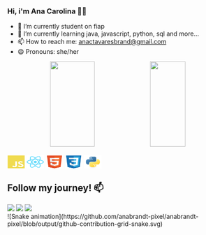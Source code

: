 ### Hi, i'm Ana Carolina 👋🏿

- 🔭 I’m currently student on fiap
- 🌱 I’m currently learning java, javascript, python, sql and more...
- 📫 How to reach me: anactavaresbrand@gmail.com
- 😄 Pronouns: she/her

<div align="center">
   <img width="45%" height="195px" src="https://github-readme-stats.vercel.app/api?username=anabrandt&show_icons=true&theme=synthwave&PAT_1">
   <img width="40.0%" height="195px" src="https://github-readme-stats.vercel.app/api/top-langs/?username=anabrandt&hide_progress=true&theme=synthwave&PAT_1">
</div>


<div style="display: inline_block"><br>
  <img align="center" alt="ana-Js" height="30" width="40" src="https://raw.githubusercontent.com/devicons/devicon/master/icons/javascript/javascript-plain.svg">
  <img align="center" alt="ana-React" height="30" width="40" src="https://raw.githubusercontent.com/devicons/devicon/master/icons/react/react-original.svg">
  <img align="center" alt="ana-HTML" height="30" width="40" src="https://raw.githubusercontent.com/devicons/devicon/master/icons/html5/html5-original.svg">
  <img align="center" alt="ana-CSS" height="30" width="40" src="https://raw.githubusercontent.com/devicons/devicon/master/icons/css3/css3-original.svg">
  <img align="center" alt="ana-Python" height="30" width="40" src="https://raw.githubusercontent.com/devicons/devicon/master/icons/python/python-original.svg">
</div>

## Follow my journey! 📫

<div> 
  <a href="https://instagram.com/anacarolinatvr" target="_blank"><img src="https://img.shields.io/badge/-Instagram-%23E4405F?style=for-the-badge&logo=instagram&logoColor=white" target="_blank"></a>
 	<a href="https://www.twitch.tv/anacarolinatvr" target="_blank"><img src="https://img.shields.io/badge/Twitch-9146FF?style=for-the-badge&logo=twitch&logoColor=white" target="_blank"></a>
  <a href="https://www.linkedin.com/in/anactavaresbrand" target="_blank"><img src="https://img.shields.io/badge/-LinkedIn-%230077B5?style=for-the-badge&logo=linkedin&logoColor=white" target="_blank"></a> 
</div>

<div>
    ![Snake animation](https://github.com/anabrandt-pixel/anabrandt-pixel/blob/output/github-contribution-grid-snake.svg)
</div>



  
